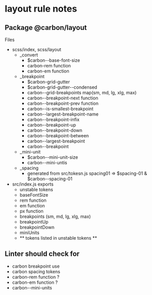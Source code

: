 # layout rule notes

## Package @carbon/layout

Files

- scss/index, scss/layout
  - \_convert
    - \$carbon--base-font-size
    - carbon-rem function
    - carbon-em function
  - \_breakpoint
    - \$carbon-grid-gutter
    - \$carbon-grid-gutter--condensed
    - carbon--grid-breakpoints map(sm, md, lg, xlg, max)
    - carbon--breakpoint-next function
    - carbon--breakpoint-prev function
    - carbon--is-smallest-breakpoint
    - carbon--largest-breakpoint-name
    - carbon--breakpoint-infix
    - carbon--breakpoint-up
    - carbon--breakpoint-down
    - carbon--breakpoint-between
    - carbon--largest-breakpoint
    - carbon--breakpoint
  - \_mini-unit
    - \$carbon--mini-unit-size
    - carbon--mini-untis
  - \_spacing
    - generated from src/tokesn.js spacing01 => $spacing-01 & $carbon--spacing-01
- src/index.js exports
  - unstable tokens
  - baseFontSize
  - rem function
  - em function
  - px function
  - breakpoints (sm, md, lg, xlg, max)
  - breakpointUp
  - breakpointDown
  - miniUnits
  - ** tokens listed in unstable tokens **

## Linter should check for

- carbon breakpoint use
- carbon spacing tokens
- carbon-rem function ?
- carbon-em function ?
- carbon--mini-units
